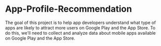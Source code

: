 # App-Profile-Recommendation
The goal of this project is to help app developers understand what type of apps are likely to attract more users on Google Play and the App Store. To do this, we'll need to collect and analyze data about mobile apps available on Google Play and the App Store.
